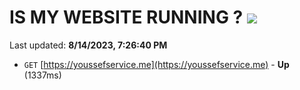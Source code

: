 # IS MY WEBSITE RUNNING ? [![](https://img.shields.io/static/v1?label=Sponsor&message=%E2%9D%A4&logo=GitHub&color=%23fe8e86)](https://github.com/sponsors/<username>)

Last updated: **8/14/2023, 7:26:40 PM**

- `GET` [https://youssefservice.me](https://youssefservice.me) - **Up** (1337ms)
